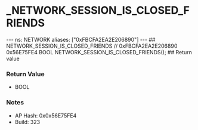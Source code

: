 # _NETWORK_SESSION_IS_CLOSED_FRIENDS

--- ns: NETWORK aliases: ["0xFBCFA2EA2E206890"] --- ## NETWORK_SESSION_IS_CLOSED_FRIENDS  // 0xFBCFA2EA2E206890 0x56E75FE4 BOOL NETWORK_SESSION_IS_CLOSED_FRIENDS();   ## Return value

### Return Value
* BOOL

### Notes
* AP Hash: 0x0x56E75FE4
* Build: 323

